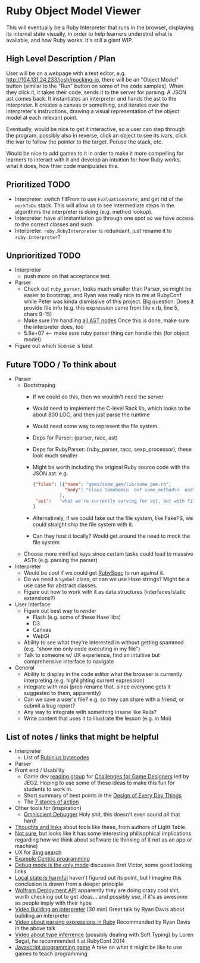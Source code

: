 Ruby Object Model Viewer
========================

This will eventually be a Ruby Interpreter that runs in the browser,
displaying its internal state visually, in order to help learners
understnd what is available, and how Ruby works.
It's still a giant WIP.


High Level Description / Plan
-----------------------------

User will be on a webpage with a text editor, e.g. http://104.131.24.233/josh/mocking-io,
there will be an "Object Model" button (similar to the "Run" button on some of the code samples).
When they click it, it takes their code, sends it to the server for parsing.
A JSON ast comes back. It instantiates an interpreter and hands the ast to the interpreter.
It creates a canvas or something, and iterates over the interpreter's instructions,
drawing a visual representation of the object model at each relevant point.

Eventually, would be nice to get it interactive, so a user can step through the program,
possibly also in reverse, click an object to see its ivars, click the ivar to follow
the pointer to the target. Peruse the stack, etc.

Would be nice to add games to it in order to make it more compelling for learners to
interact with it and develop an intuition for how Ruby works, what it does, how thier
code manipulates this.


Prioritized TODO
----------------

* Interpreter: switch fillFrom to use `EvaluationState`, and get rid of the `workToDo` stack.
  This will allow us to see intermediate steps in the algorithms the interpreter is doing (e.g. method lookup).
* Interpreter: have all instantiation go through one spot so we have access to the correct classes and such.
* Interpreter: `ruby.RubyInterpreter` is redundant, just rename it to `ruby.Interpreter`?

Unprioritized TODO
------------------

* Interpreter
  * push more on that acceptance test.
* Parser
  * Check out `ruby_parser`, looks much smaller than Parser, so might be easier to bootstrap,
    and Ryan was really nice to me at RubyConf while Peter was kinda dismissive of this project.
    Big question: Does it provide file info (e.g. this expression came from file x.rb, line 5, chars 9-15)
  * Make sure I'm handling [all AST nodes](https://github.com/whitequark/parser/blob/master/doc/AST_FORMAT.md)
    Once this is done, make sure the interpreter does, too
  * 5.8e+07 <-- make sure ruby parser thing can handle this (for object model)
* Figure out which license is best



Future TODO / To think about
----------------------------

* Parser
  * Bootstraping
    * If we could do this, then we wouldn't need the server
    * Would need to implement the C-level Rack lib, which looks to be about 800 LOC, and then just parse the runtime
    * Would need some way to represent the file system.
    * Deps for Parser: (parser, racc, ast)
    * Deps for RubyParser: (ruby_parser, racc, sexp_processor), these look much smaller
    * Might be worth including the original Ruby source code with the JSON ast. e.g.

      ```json
      {"files": [{"name": "gems/some_gem/lib/some_gem.rb",
                  "body": "class SomeGem\n  def some_method\n  end\nend"}
                ],
       "ast":   "what we're currently serving for ast, but with file info that references the provided files"
      }
      ```
    * Alternatively, if we could fake out the file system, like FakeFS, we could straight ship the file system with it.
    * Can they host it locally? Would get around the need to mock the file system
  * Choose more minified keys since certain tasks could lead to massive ASTs (e.g. parsing the parser)
* Interpreter
  * Would be cool if we could get [RubySpec](https://github.com/rubyspec/rubyspec) to run against it.
  * Do we need a `Symbol` class, or can we use Haxe strings? Might be a use case for abstract classes.
  * Figure out how to work with it as data structures (interfaces/static extensions?)
* User Interface
  * Figure out best way to render
    * Flash (e.g. some of these Haxe libs)
    * D3
    * Canvas
    * WebGl
  * Ability to see what they're interested in without getting spammed (e.g. "show me only code executing in my file")
  * Talk to someone w/ UX experience, find an intuitive but comprehensive interface to navigate
* General
  * Ability to display in the code editor what the browser is currently interpreting (e.g. highlighting current expression)
  * integrate with moi (prob rename that, since everyone gets it suggested to them, apparently)
  * Can we save a user's file? e.g. so they can share with a friend, or submit a bug report?
  * Any way to integrate with something insane like Rails?
  * Write content that uses it to illustrate the lesson (e.g. in Moi)


List of notes / links that might be helpful
-------------------------------------------
* Interpreter
  * List of [Rubinius bytecodes](http://rubini.us/doc/en/virtual-machine/instructions/)
* Parser
* Front end / Usability
  * Game dev [reading group](https://groups.google.com/forum/#!topic/game-maker-study-group/TwGr9AQ_eQk) for [Challenges for Game Designers](http://www.amazon.com/dp/158450580X)
    led by JEG2. Hoping to use some of these ideas to make this fun for students to work in.
  * Short summary of best points in the [Design of Every Day Things](http://drhaswell.com/index.php/2012/08/book-review-the-design-of-everyday-things/)
  * The [7 stages of action](https://en.wikipedia.org/wiki/Seven_stages_of_action)
* Other tools for (inspiration)
  * [Omniscient Debugger](http://www.lambdacs.com/debugger/) Holy shit, this doesn't even sound all that hard!
* [Thoughts and links](http://lighttable.com/2014/05/16/pain-we-forgot/) about tools like these, from authors of Light Table.
* [Not sure](http://pchiusano.blogspot.com/2013/05/the-future-of-software-end-of-apps-and.html),
  but looks like it has some interesting philisophical implications regarding how we think about software (ie thinking of it not as an app or machine)
* UX for [Bing search](http://blogs.msdn.com/b/visualstudio/archive/2014/02/17/introducing-bing-code-search-for-c.aspx)
* [Example Centric programming](http://www.subtext-lang.org/OOPSLA04.pdf)
* [Debug mode is the only mode](http://gbracha.blogspot.com/2012/11/debug-mode-is-only-mode.html) discusses Bret Victor, some good looking links
* [Local state is harmful](http://scattered-thoughts.net/blog/2014/02/17/local-state-is-harmful/) haven't figured out its point, but I imagine this conclusion is  drawn from a deeper principle
* [Wolfram Deployment API](https://www.wolfram.com/universal-deployment-system/) apparently they are doing crazy cool shit, worth checking out to get ideas... and possibly use, if it's as awesome as people imply with their hype
* [Video Building an interpreter](http://www.confreaks.com/videos/2685-gogaruco2013-let-s-write-an-interpreter) (30 min) Great talk by Ryan Davis about buliding an interpreter
* [Video about parsing expressions in Ruby](http://confreaks.com/videos/582) Recommended by Ryan Davis in the above talk
* [Video about type inferrence](https://www.youtube.com/watch?v=AHAONhPchKA) (possibly dealing with Soft Typing) by Loren Segal, he recommended it at RubyConf 2014
* [Javascript programming game](http://alexnisnevich.github.io/untrusted/) A take on what it might be like to use games to teach programming

